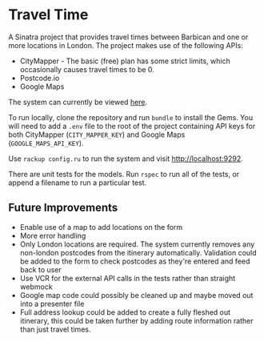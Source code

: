# Travel Time
A Sinatra project that provides travel times between Barbican and one or more locations in London.
The project makes use of the following APIs:
* CityMapper - The basic (free) plan has some strict limits, which occasionally causes travel times to be 0.
* Postcode.io
* Google Maps

The system can currently be viewed [here](http://travel-time.herokuapp.com).

To run locally, clone the repository and run `bundle` to install the Gems. You will need to add a `.env` file to the root of the project containing API keys for both CityMapper (`CITY_MAPPER_KEY`) and Google Maps (`GOOGLE_MAPS_API_KEY`).

Use `rackup config.ru` to run the system and visit [http://localhost:9292](http://localhost:9292).

There are unit tests for the models. Run `rspec` to run all of the tests, or append a filename to run a particular test.

## Future Improvements
* Enable use of a map to add locations on the form
* More error handling
* Only London locations are required. The system currently removes any non-london postcodes from the itinerary automatically. Validation could be added to the form to check postcodes as they're entered and feed back to user
* Use VCR for the external API calls in the tests rather than straight webmock
* Google map code could possibly be cleaned up and maybe moved out into a presenter file
* Full address lookup could be added to create a fully fleshed out itinerary, this could be taken further by adding route information rather than just travel times.
